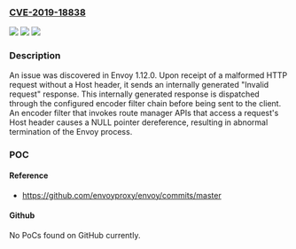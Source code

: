 ### [CVE-2019-18838](https://cve.mitre.org/cgi-bin/cvename.cgi?name=CVE-2019-18838)
![](https://img.shields.io/static/v1?label=Product&message=n%2Fa&color=blue)
![](https://img.shields.io/static/v1?label=Version&message=n%2Fa&color=blue)
![](https://img.shields.io/static/v1?label=Vulnerability&message=n%2Fa&color=brighgreen)

### Description

An issue was discovered in Envoy 1.12.0. Upon receipt of a malformed HTTP request without a Host header, it sends an internally generated "Invalid request" response. This internally generated response is dispatched through the configured encoder filter chain before being sent to the client. An encoder filter that invokes route manager APIs that access a request's Host header causes a NULL pointer dereference, resulting in abnormal termination of the Envoy process.

### POC

#### Reference
- https://github.com/envoyproxy/envoy/commits/master

#### Github
No PoCs found on GitHub currently.

